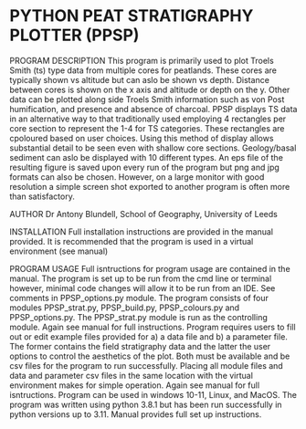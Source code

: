 # PYTHON PEAT STRATIGRAPHY PLOTTER (PPSP)

PROGRAM DESCRIPTION
This program is primarily used to plot Troels Smith (ts) type data from multiple cores for peatlands. These cores are typically shown vs altitude but can aslo be shown vs depth. Distance between cores is shown on the x axis and altitude or depth on the y. Other data can be plotted along side Troels Smith information such as von Post humification, and presence and absence of charcoal. PPSP displays TS data in an alternative way to that traditionally used employing 4 rectangles per core section to represent the 1-4 for TS categories. These rectangles are cpoloured based on user choices. Using this method of display allows substantial detail to be seen even with shallow core sections. Geology/basal sediment can aslo be displayed with 10 different types. An eps file of the resulting figure is saved upon every run of the program but png and jpg formats can also be chosen. However, on a large monitor with good resolution a simple screen shot exported to another program is often more than satisfactory. 

AUTHOR
Dr Antony Blundell, School of Geography, University of Leeds

INSTALLATION
Full installation instructions are provided in the manual provided. It is recommended that the program is used in a virtual environment (see manual)

PROGRAM USAGE
Full isntructions for program usage are contained in the manual. The program is set up to be run from the cmd line or terminal however, minimal code changes will allow it to be run from an IDE. See comments in PPSP_options.py module. The program consists of four modules PPSP_strat.py, PPSP_build.py, PPSP_colours.py and PPSP_options.py. The PPSP_strat.py module is run as the controlling module. Again see manual for full instructions. Program requires users to fill out or edit example files provided for a) a data file and b) a parameter file. The former contains the field stratigraphy data and the latter the user options to control the aesthetics of the plot. Both must be available and be csv files for the program to run successfully. Placing all module files and data and parameter csv files in the same location with the virtual environment makes for simple operation. Again see manual for full isntructions. Program can be used in windows 10-11, Linux, and MacOS. The program was written using python 3.8.1 but has been run successfully in python versions up to 3.11. Manual provides full set up instructions. 


